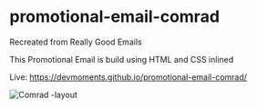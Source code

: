 # promotional-email-comrad

Recreated from Really Good Emails

This Promotional Email is build using HTML and CSS inlined

Live: https://devmoments.github.io/promotional-email-comrad/

![Comrad -layout](https://user-images.githubusercontent.com/108278982/186013255-f8234d0e-a82d-48d4-b70b-cde7d0eaff0b.png)

